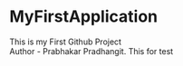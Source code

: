 # MyFirstApplication
This is my First Github Project
<br>
Author - Prabhakar Pradhangit.
This for test